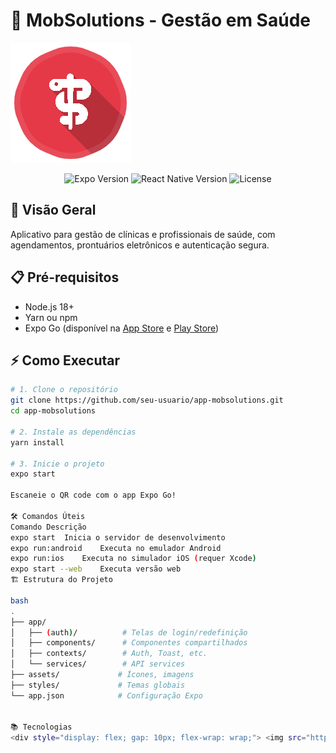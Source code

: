 # 📱 MobSolutions - Gestão em Saúde

![Logo MobSolutions](./assets/icon.png)

<p align="center">
  <img src="https://img.shields.io/badge/Expo-53.0.9-blue?logo=expo" alt="Expo Version">
  <img src="https://img.shields.io/badge/React_Native-0.79.2-61DAFB?logo=react" alt="React Native Version">
  <img src="https://img.shields.io/badge/License-0BSD-lightgrey" alt="License">
</p>

## 🚀 Visão Geral
Aplicativo para gestão de clínicas e profissionais de saúde, com agendamentos, prontuários eletrônicos e autenticação segura.

## 📋 Pré-requisitos
- Node.js 18+
- Yarn ou npm
- Expo Go (disponível na [App Store](https://apps.apple.com/br/app/expo-go/id982107779) e [Play Store](https://play.google.com/store/apps/details?id=host.exp.exponent))

## ⚡ Como Executar

```bash
# 1. Clone o repositório
git clone https://github.com/seu-usuario/app-mobsolutions.git
cd app-mobsolutions

# 2. Instale as dependências
yarn install

# 3. Inicie o projeto
expo start

Escaneie o QR code com o app Expo Go!

🛠 Comandos Úteis
Comando	Descrição
expo start	Inicia o servidor de desenvolvimento
expo run:android	Executa no emulador Android
expo run:ios	Executa no simulador iOS (requer Xcode)
expo start --web	Executa versão web
🏗 Estrutura do Projeto

bash
.
├── app/
│   ├── (auth)/          # Telas de login/redefinição
│   ├── components/      # Componentes compartilhados
│   ├── contexts/        # Auth, Toast, etc.
│   └── services/        # API services
├── assets/             # Ícones, imagens
├── styles/             # Temas globais
└── app.json            # Configuração Expo


📚 Tecnologias
<div style="display: flex; gap: 10px; flex-wrap: wrap;"> <img src="https://img.shields.io/badge/React_Native-20232A?logo=react&logoColor=61DAFB" alt="React Native"> <img src="https://img.shields.io/badge/Expo-000020?logo=expo&logoColor=white" alt="Expo"> <img src="https://img.shields.io/badge/TypeScript-3178C6?logo=typescript&logoColor=white" alt="TypeScript"> <img src="https://img.shields.io/badge/React_Navigation-6B52AE?logo=react&logoColor=white" alt="React Navigation"> </div>
